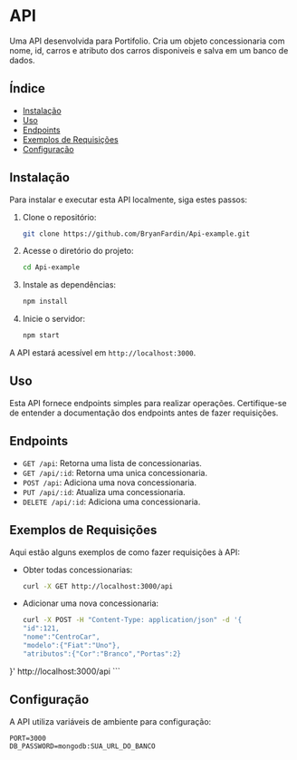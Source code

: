 # API

Uma API desenvolvida para Portifolio.
Cria um objeto concessionaria com nome, id, carros e atributo dos carros disponiveis e salva em um banco de dados.

## Índice

- [Instalação](#instalação)
- [Uso](#uso)
- [Endpoints](#endpoints)
- [Exemplos de Requisições](#exemplos-de-requisições)
- [Configuração](#configuração)

## Instalação

Para instalar e executar esta API localmente, siga estes passos:

1. Clone o repositório:

    ```bash
    git clone https://github.com/BryanFardin/Api-example.git
    ```

2. Acesse o diretório do projeto:

    ```bash
    cd Api-example
    ```

3. Instale as dependências:

    ```bash
    npm install
    ```

4. Inicie o servidor:

    ```bash
    npm start
    ```

A API estará acessível em `http://localhost:3000`.

## Uso

Esta API fornece endpoints simples para realizar operações. Certifique-se de entender a documentação dos endpoints antes de fazer requisições.

## Endpoints

- `GET /api`: Retorna uma lista de concessionarias.
- `GET /api/:id`: Retorna uma unica concessionaria.
- `POST /api`: Adiciona uma nova concessionaria.
- `PUT /api/:id`: Atualiza uma concessionaria.
- `DELETE /api/:id`: Adiciona uma concessionaria.
## Exemplos de Requisições

Aqui estão alguns exemplos de como fazer requisições à API:

- Obter todas concessionarias:

    ```bash
    curl -X GET http://localhost:3000/api
    ```

- Adicionar uma nova concessionaria:

    ```bash
    curl -X POST -H "Content-Type: application/json" -d '{
	"id":121,
	"nome":"CentroCar",
	"modelo":{"Fiat":"Uno"},
	"atributos":{"Cor":"Branco","Portas":2}
}' http://localhost:3000/api
    ```

## Configuração

A API utiliza variáveis de ambiente para configuração:

```dotenv
PORT=3000
DB_PASSWORD=mongodb:SUA_URL_DO_BANCO
